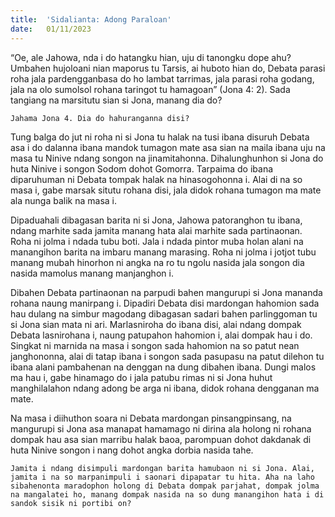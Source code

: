 ```yaml
---
title:  'Sidalianta: Adong Paraloan'
date:   01/11/2023
---
```


“Oe, ale Jahowa, nda i do hatangku hian, uju di tanongku dope ahu? Umbahen hujoloani nian maporus tu Tarsis, ai huboto hian do, Debata parasi roha jala pardengganbasa do ho lambat tarrimas, jala parasi roha godang, jala na olo sumolsol rohana taringot tu hamagoan” (Jona 4: 2). Sada tangiang na marsitutu sian si Jona, manang dia do?

`Jahama Jona 4. Dia do hahuranganna disi?`

Tung balga do jut ni roha ni si Jona tu halak na tusi ibana disuruh Debata asa i do dalanna ibana mandok tumagon mate asa sian na maila ibana uju na masa tu Ninive ndang songon na jinamitahonna. Dihalunghunhon si Jona do huta Ninive i songon Sodom dohot Gomorra. Tarpaima do ibana diparuhuman ni Debata tompak halak na hinasogohonna i. Alai di na so masa i, gabe marsak situtu rohana disi, jala didok rohana tumagon ma mate ala nunga balik na masa i.

Dipaduahali dibagasan barita ni si Jona, Jahowa patoranghon tu ibana, ndang marhite sada jamita manang hata alai marhite sada partinaonan. Roha ni jolma i ndada tubu boti. Jala i ndada pintor muba holan alani na manangihon barita na imbaru manang marasing. Roha ni jolma i jotjot tubu manang mubah hinorhon ni angka na ro tu ngolu nasida jala songon dia nasida mamolus manang manjanghon i.

Dibahen Debata partinaonan na parpudi bahen mangurupi si Jona mananda rohana naung manirpang i. Dipadiri Debata disi mardongan hahomion sada hau dulang na simbur magodang dibagasan sadari bahen parlinggoman tu si Jona sian mata ni ari. Marlasniroha do ibana disi, alai ndang dompak Debata lasnirohana i, naung patupahon hahomion i, alai dompak hau i do. Singkat ni marnida na masa i songon sada hahomion na so patut nean janghononna, alai di tatap ibana i songon sada pasupasu na patut dilehon tu ibana alani pambahenan na denggan na dung dibahen ibana. Dungi malos ma hau i, gabe hinamago do i jala patubu rimas ni si Jona huhut manghilalahon ndang adong be arga ni ibana, didok rohana dengganan ma mate.

Na masa i diihuthon soara ni Debata mardongan pinsangpinsang, na mangurupi si Jona asa manapat hamamago ni dirina ala holong ni rohana dompak hau asa sian marribu halak baoa, parompuan dohot dakdanak di huta Ninive songon i nang dohot angka dorbia nasida tahe.

`Jamita i ndang disimpuli mardongan barita hamubaon ni si Jona. Alai, jamita i na so marpanimpuli i saonari dipapatar tu hita. Aha na laho sibahenonta maradophon holong di Debata dompak parjahat, dompak jolma na mangalatei ho, manang dompak nasida na so dung manangihon hata i di sandok sisik ni portibi on?`